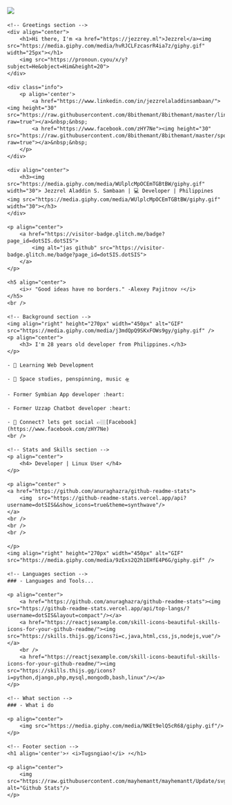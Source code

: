 <!DOCTYPE html>
<html lang="en">
<head>
    <meta charset="UTF-8">
    <meta http-equiv="X-UA-Compatible" content="IE=edge">
    <meta name="viewport" content="width=device-width, initial-scale=1.0">
    <title>dotSIS</title>
    <script src="https://cdnjs.cloudflare.com/ajax/libs/three.js/r134/three.min.js"></script>
    <script src="https://cdn.jsdelivr.net/npm/vanta@latest/dist/vanta.birds.min.js"></script>
    <script>
        // <h1>BIRDS, HALO, WAVES, CLOUDS, CLOUDS2, GLOBE, NET, CELLS, TRUNK, TOPOLOGY, DOTS, RINGS</h1>
        window.addEventListener('DOMContentLoaded', () => {
            VANTA.BIRDS({
                el: "#birds",
                mouseControls: true,
                touchControls: true,
                gyroControls: false,
                minHeight: 200.00,
                minWidth: 200.00,
                scale: 1.00,
                scaleMobile: 1.00,
                colorMode: "lerpGradient",
                birdSize: 0.50,
                wingSpan: 10.00,
                quantity: 0.10,
                backgroundAlpha: 0.00
            })
        })
    </script>
</head>
<body>
    <!-- Passenger Card section -->
    <a href="https://github.com/jxmked/github-stats-card"><img src="https://gh-stats-card.cyclic.app/api/dotSIS"/></a>

    <!-- Greetings section -->
    <div align="center">
        <h1>Hi there, I'm <a href="https://jezzrey.ml">Jezzrel</a><img src="https://media.giphy.com/media/hvRJCLFzcasrR4ia7z/giphy.gif" width="25px"></h1>   
        <img src="https://pronoun.cyou/x/y?subject=He&object=Him&height=20"> 
    </div>

    <div class="info">
        <p align='center'>
            <a href="https://www.linkedin.com/in/jezzrelaladdinsambaan/"><img height="30" src="https://raw.githubusercontent.com/8bithemant/8bithemant/master/linkedin.png?raw=true"></a>&nbsp;&nbsp;
            <a href="https://www.facebook.com/zHY7Ne"><img height="30" src="https://raw.githubusercontent.com/8bithemant/8bithemant/master/spotify.png?raw=true"></a>&nbsp;&nbsp;
        </p>
    </div>

    <div align="center">
        <h3><img src="https://media.giphy.com/media/WUlplcMpOCEmTGBtBW/giphy.gif" width="30"> Jezzrel Aladdin S. Sambaan | 💻 Developer | Philippines <img src="https://media.giphy.com/media/WUlplcMpOCEmTGBtBW/giphy.gif" width="30"></h3>
    </div>

    <p align="center">
        <a href="https://visitor-badge.glitch.me/badge?page_id=dotSIS.dotSIS">
            <img alt="jas github" src="https://visitor-badge.glitch.me/badge?page_id=dotSIS.dotSIS">
        </a>
    </p>
    
    <h5 align="center">
        <i>⚡️ "Good ideas have no borders." -Alexey Pajitnov ⚡️</i>
    </h5>
    <br />
    
    <!-- Background section -->
    <img align="right" height="270px" width="450px" alt="GIF" src="https://media.giphy.com/media/j3mdQpQ9SKxFOWs9gy/giphy.gif" />
    <p align="center">
        <h3> I'm 28 years old developer from Philippines.</h3>
    </p>

    - 🥀 Learning Web Development
    
    - 🔭 Space studies, penspinning, music 🛸

    - Former Symbian App developer :heart:

    - Former Uzzap Chatbot developer :heart:

    - 💬 Connect? lets get social 👉🏼[Facebook](https://www.facebook.com/zHY7Ne)
    <br />

    <!-- Stats and Skills section -->
    <p align="center">
        <h4> Developer | Linux User </h4>
    </p>

    <p align="center" >
    <a href="https://github.com/anuraghazra/github-readme-stats"> 
        <img  src="https://github-readme-stats.vercel.app/api?username=dotSIS&&show_icons=true&theme=synthwave"/>
    </a>
    <br />
    <br />
    <br />

    </p>
    <img align="right" height="270px" width="450px" alt="GIF" src="https://media.giphy.com/media/9zExs2Q2h1EHfE4P6G/giphy.gif" />

    <!-- Languages section -->
    ### - Languages and Tools...

    <p align="center">
        <a href="https://github.com/anuraghazra/github-readme-stats"><img src="https://github-readme-stats.vercel.app/api/top-langs/?username=dotSIS&layout=compact"/></a>
        <a href="https://reactjsexample.com/skill-icons-beautiful-skills-icons-for-your-github-readme/"><img src="https://skills.thijs.gg/icons?i=c,java,html,css,js,nodejs,vue"/></a>
        <br />
        <a href="https://reactjsexample.com/skill-icons-beautiful-skills-icons-for-your-github-readme/"><img src="https://skills.thijs.gg/icons?i=python,django,php,mysql,mongodb,bash,linux"/></a>
    </p>

    <!-- What section -->
    ### - What i do

    <p align="center">
        <img src="https://media.giphy.com/media/NKEt9elQ5cR68/giphy.gif"/>
    </p>

    <!-- Footer section -->
    <h1 align='center'>⚡️ <i>Tugsngiao!</i> ⚡️</h1>

    <p align="center">
        <img src="https://raw.githubusercontent.com/mayhemantt/mayhemantt/Update/svg/Bottom.svg" alt="Github Stats"/>
    </p>
</body>
</html>